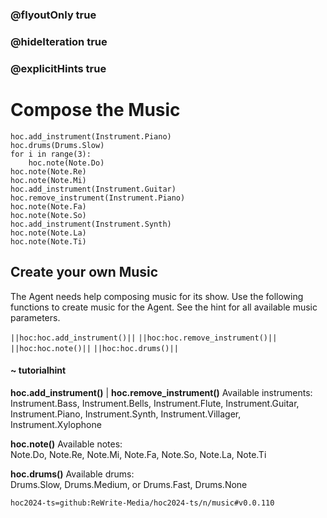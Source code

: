 ### @flyoutOnly true
### @hideIteration true
### @explicitHints true

# Compose the Music

```python-template
hoc.add_instrument(Instrument.Piano)
hoc.drums(Drums.Slow)
for i in range(3):
    hoc.note(Note.Do)
hoc.note(Note.Re)
hoc.note(Note.Mi)
hoc.add_instrument(Instrument.Guitar)
hoc.remove_instrument(Instrument.Piano)
hoc.note(Note.Fa)
hoc.note(Note.So)
hoc.add_instrument(Instrument.Synth)
hoc.note(Note.La)
hoc.note(Note.Ti)
```

## Create your own Music
The Agent needs help composing music for its show. Use the following functions to create music for the Agent. See the hint for all available music parameters.

``||hoc:hoc.add_instrument()||``
``||hoc:hoc.remove_instrument()||``
``||hoc:hoc.note()||``
``||hoc:hoc.drums()||``

#### ~ tutorialhint
**hoc.add_instrument()** | **hoc.remove_instrument()**
Available instruments:  
Instrument.Bass, Instrument.Bells, Instrument.Flute, Instrument.Guitar, Instrument.Piano, Instrument.Synth, Instrument.Villager, Instrument.Xylophone

**hoc.note()**
Available notes:  
Note.Do, Note.Re, Note.Mi, Note.Fa, Note.So, Note.La, Note.Ti

**hoc.drums()**
Available drums:  
Drums.Slow, Drums.Medium, or Drums.Fast, Drums.None

```package
hoc2024-ts=github:ReWrite-Media/hoc2024-ts/n/music#v0.0.110
```